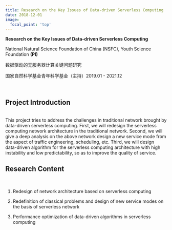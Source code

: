 ```yaml
---
title: Research on the Key Issues of Data-driven Serverless Computing
date: 2018-12-01
image:
  focal_point: 'top'
---
```


**Research on the Key Issues of Data-driven Serverless Computing**

National Natural Science Foundation of China (NSFC), Youth Science Foundation **(PI)**  

数据驱动的无服务器计算关键问题研究 

国家自然科学基金青年科学基金（主持）2019.01 - 2021.12

<!--more-->

<br/>

## Project Introduction

<br/>
This project tries to address the challenges in traditional network brought by data-driven serverless computing. First, we will redesign the serverless computing network architecture in the traditional network. Second, we will give a deep analysis on the above network design a new service mode from the aspect of traffic engineering, scheduling, etc. Third, we will design data-driven algorithm for the serverless computing architecture with high instability and low predictability, so as to improve the quality of service.

<br/>

## **Research Content**

<br/>

1. Redesign of network architecture based on serverless computing

2. Redefinition of classical problems and design of new service modes on the basis of serverless network

3. Performance optimization of data-driven algorithms in serverless computing
